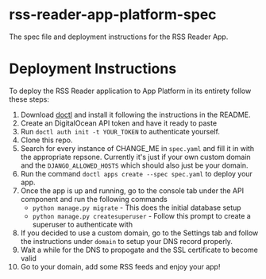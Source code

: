 # rss-reader-app-platform-spec
The spec file and deployment instructions for the RSS Reader App.

# Deployment Instructions

To deploy the RSS Reader application to App Platform in its entirety follow
these steps:

1. Download [doctl](https://do.co/doctl) and install it following the 
instructions in the README.
2. Create an DigitalOcean API token and have it ready to paste
3. Run `doctl auth init -t YOUR_TOKEN` to authenticate yourself. 
4. Clone this repo. 
5. Search for every instance of CHANGE_ME in `spec.yaml` and fill it in with
the appropriate repsone. Currently it's just if your own custom domain and the
`DJANGO_ALLOWED_HOSTS` which should also just be your domain.
5. Run the command `doctl apps create --spec spec.yaml` to deploy your app. 
6. Once the app is up and running, go to the console tab under the API component
and run the following commands
    * `python manage.py migrate` - This does the initial database setup
    * `python manage.py createsuperuser` - Follow this prompt to create a 
    superuser to authenticate with
7. If you decided to use a custom domain, go to the Settings tab and follow
the instructions under `domain` to setup your DNS record properly.
8. Wait a while for the DNS to propogate and the SSL certificate to become valid
9. Go to your domain, add some RSS feeds and enjoy your app!
